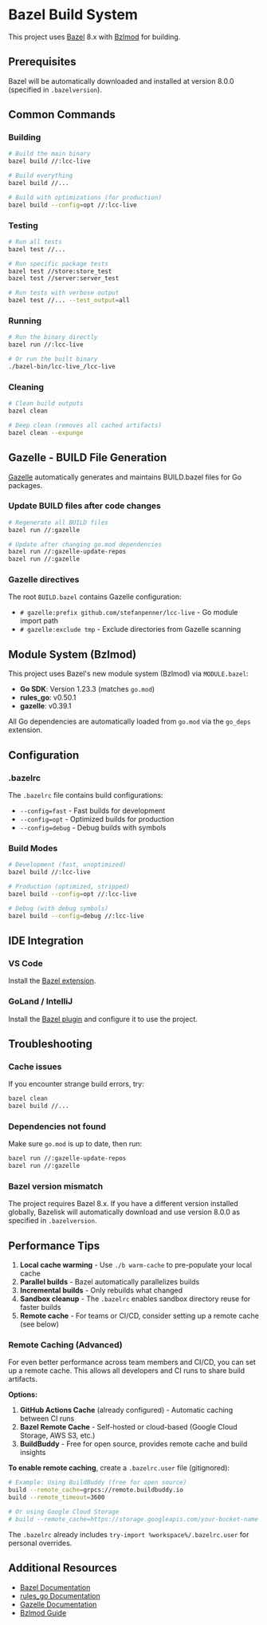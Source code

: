 # Bazel Build System

This project uses [Bazel](https://bazel.build/) 8.x with [Bzlmod](https://bazel.build/external/module) for building.

## Prerequisites

Bazel will be automatically downloaded and installed at version 8.0.0 (specified in `.bazelversion`).

## Common Commands

### Building

```bash
# Build the main binary
bazel build //:lcc-live

# Build everything
bazel build //...

# Build with optimizations (for production)
bazel build --config=opt //:lcc-live
```

### Testing

```bash
# Run all tests
bazel test //...

# Run specific package tests
bazel test //store:store_test
bazel test //server:server_test

# Run tests with verbose output
bazel test //... --test_output=all
```

### Running

```bash
# Run the binary directly
bazel run //:lcc-live

# Or run the built binary
./bazel-bin/lcc-live_/lcc-live
```

### Cleaning

```bash
# Clean build outputs
bazel clean

# Deep clean (removes all cached artifacts)
bazel clean --expunge
```

## Gazelle - BUILD File Generation

[Gazelle](https://github.com/bazelbuild/bazel-gazelle) automatically generates and maintains BUILD.bazel files for Go packages.

### Update BUILD files after code changes

```bash
# Regenerate all BUILD files
bazel run //:gazelle

# Update after changing go.mod dependencies
bazel run //:gazelle-update-repos
bazel run //:gazelle
```

### Gazelle directives

The root `BUILD.bazel` contains Gazelle configuration:
- `# gazelle:prefix github.com/stefanpenner/lcc-live` - Go module import path
- `# gazelle:exclude tmp` - Exclude directories from Gazelle scanning

## Module System (Bzlmod)

This project uses Bazel's new module system (Bzlmod) via `MODULE.bazel`:

- **Go SDK**: Version 1.23.3 (matches `go.mod`)
- **rules_go**: v0.50.1
- **gazelle**: v0.39.1

All Go dependencies are automatically loaded from `go.mod` via the `go_deps` extension.

## Configuration

### .bazelrc

The `.bazelrc` file contains build configurations:
- `--config=fast` - Fast builds for development
- `--config=opt` - Optimized builds for production  
- `--config=debug` - Debug builds with symbols

### Build Modes

```bash
# Development (fast, unoptimized)
bazel build //:lcc-live

# Production (optimized, stripped)
bazel build --config=opt //:lcc-live

# Debug (with debug symbols)
bazel build --config=debug //:lcc-live
```

## IDE Integration

### VS Code

Install the [Bazel extension](https://marketplace.visualstudio.com/items?itemName=BazelBuild.vscode-bazel).

### GoLand / IntelliJ

Install the [Bazel plugin](https://plugins.jetbrains.com/plugin/8609-bazel) and configure it to use the project.

## Troubleshooting

### Cache issues

If you encounter strange build errors, try:
```bash
bazel clean
bazel build //...
```

### Dependencies not found

Make sure `go.mod` is up to date, then run:
```bash
bazel run //:gazelle-update-repos
bazel run //:gazelle
```

### Bazel version mismatch

The project requires Bazel 8.x. If you have a different version installed globally, Bazelisk will automatically download and use version 8.0.0 as specified in `.bazelversion`.

## Performance Tips

1. **Local cache warming** - Use `./b warm-cache` to pre-populate your local cache
2. **Parallel builds** - Bazel automatically parallelizes builds
3. **Incremental builds** - Only rebuilds what changed
4. **Sandbox cleanup** - The `.bazelrc` enables sandbox directory reuse for faster builds
5. **Remote cache** - For teams or CI/CD, consider setting up a remote cache (see below)

### Remote Caching (Advanced)

For even better performance across team members and CI/CD, you can set up a remote cache. This allows all developers and CI runs to share build artifacts.

**Options:**
1. **GitHub Actions Cache** (already configured) - Automatic caching between CI runs
2. **Bazel Remote Cache** - Self-hosted or cloud-based (Google Cloud Storage, AWS S3, etc.)
3. **BuildBuddy** - Free for open source, provides remote cache and build insights

**To enable remote caching**, create a `.bazelrc.user` file (gitignored):
```bash
# Example: Using BuildBuddy (free for open source)
build --remote_cache=grpcs://remote.buildbuddy.io
build --remote_timeout=3600

# Or using Google Cloud Storage
# build --remote_cache=https://storage.googleapis.com/your-bucket-name
```

The `.bazelrc` already includes `try-import %workspace%/.bazelrc.user` for personal overrides.

## Additional Resources

- [Bazel Documentation](https://bazel.build/)
- [rules_go Documentation](https://github.com/bazelbuild/rules_go)
- [Gazelle Documentation](https://github.com/bazelbuild/bazel-gazelle)
- [Bzlmod Guide](https://bazel.build/external/module)

